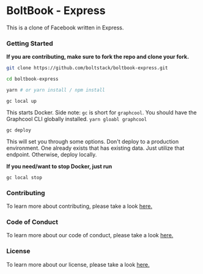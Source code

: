 # BoltBook - Express

This is a clone of Facebook written in Express.

### Getting Started

**If you are contributing, make sure to fork the repo and clone your fork.**

```bash
git clone https://github.com/boltstack/boltbook-express.git
```

```bash
cd boltbook-express
```

```bash
yarn # or yarn install / npm install 
```

```
gc local up
```

This starts Docker. Side note: `gc` is short for `graphcool`. You should have the Graphcool CLI globally installed. `yarn gloabl graphcool`

```
gc deploy
```

This will set you through some options. Don't deploy to a production environment. One already exists that has existing data. Just utilize that endpoint. Otherwise, deploy locally.

**If you need/want to stop Docker, just run**

```
gc local stop
```


### Contributing

To learn more about contributing, please take a look <a href='https://github.com/boltstack/boltstack/blob/master/CONTRIBUTING.md'>here.</a>

### Code of Conduct

To learn more about our code of conduct, please take a look <a href='https://github.com/boltstack/boltstack/blob/master/CODE_OF_CONDUCT.md'>here.</a>

### License

To learn more about our license, please take a look <a href='https://github.com/boltstack/boltstack/blob/master/License'>here.</a>